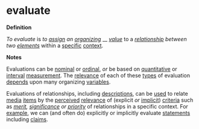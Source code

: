 # evaluate

**Definition**

_To evaluate_ is _to_ [_assign_](https://github.com/gcassel/Modular-Organization-Terminology/blob/master/terms/assign.md) _an_ [_organizing_](https://github.com/gcassel/Modular-Organization-Terminology/blob/master/terms/organize.md) __ [_value_](https://github.com/gcassel/Modular-Organization-Terminology/blob/master/terms/value.md) to a [_relationship_](https://github.com/gcassel/Modular-Organization-Terminology/blob/master/terms/relate.md) _between two_ [_elements_](https://github.com/gcassel/Modular-Organization-Terminology/blob/master/terms/element.md) within a [specific](https://github.com/gcassel/Modular-Organization-Terminology/blob/master/terms/specific.md) [context](https://github.com/gcassel/Modular-Organization-Terminology/blob/master/terms/context.md).

**Notes**

Evaluations can be [nominal](https://github.com/gcassel/Modular-Organization-Terminology/blob/master/terms/name.md) or [ordinal](https://github.com/gcassel/Modular-Organization-Terminology/blob/master/terms/order.md), _or_ be based on [quantitative](https://github.com/gcassel/Modular-Organization-Terminology/blob/master/terms/quantity.md) or [interval](https://github.com/gcassel/Modular-Organization-Terminology/blob/master/terms/interval.md) [measurement](https://github.com/gcassel/Modular-Organization-Terminology/blob/master/terms/measure.md). The [relevance](https://github.com/gcassel/Modular-Organization-Terminology/blob/master/terms/relevance.md) of each of these [types](https://github.com/gcassel/Modular-Organization-Terminology/blob/master/terms/type.md) of evaluation [depends](https://github.com/gcassel/Modular-Organization-Terminology/blob/master/terms/require.md) upon many organizing [variables](https://github.com/gcassel/Modular-Organization-Terminology/blob/master/terms/variable.md).

Evaluations of relationships, including [descriptions](https://github.com/gcassel/Modular-Organization-Terminology/blob/master/terms/describe.md), can be [used](https://github.com/gcassel/Modular-Organization-Terminology/blob/master/terms/use.md) to relate [media](https://github.com/gcassel/Modular-Organization-Terminology/blob/master/terms/media.md) [items](https://github.com/gcassel/Modular-Organization-Terminology/blob/master/terms/item.md) by the [perceived](https://github.com/gcassel/Modular-Organization-Terminology/blob/master/terms/perceive.md) [relevance](https://github.com/gcassel/Modular-Organization-Terminology/blob/master/terms/relevance.md) of (explicit _or_ [implicit](https://github.com/gcassel/Modular-Organization-Terminology/blob/master/terms/imply.md)) [criteria](https://github.com/gcassel/Modular-Organization-Terminology/blob/master/terms/criterion.md) such as [_merit_](https://github.com/gcassel/Modular-Organization-Terminology/blob/master/terms/merit.md)_,_ [_significance_](https://github.com/gcassel/Modular-Organization-Terminology/blob/master/terms/significance.md) _or_ [_priority_](https://github.com/gcassel/Modular-Organization-Terminology/blob/master/terms/priority.md) of relationships in a specific context. For [example](https://github.com/gcassel/Modular-Organization-Terminology/blob/master/terms/example.md), we can (and often do) explicitly or implicitly evaluate [statements](https://github.com/gcassel/Modular-Organization-Terminology/blob/master/terms/state.md) including [claims](https://github.com/gcassel/Modular-Organization-Terminology/blob/master/terms/claim.md).
